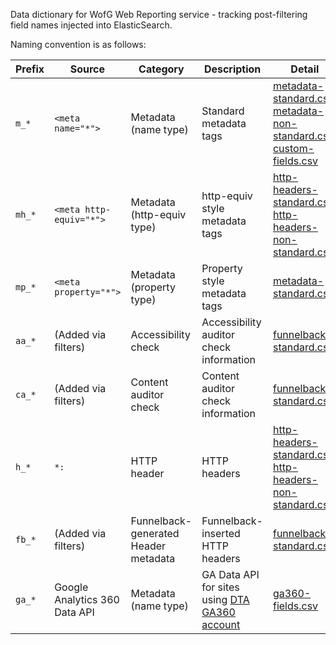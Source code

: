 Data dictionary for WofG Web Reporting service - tracking post-filtering field names injected into ElasticSearch.

Naming convention is as follows:

| Prefix | Source | Category | Description | Detail |
|--------|--------|----------|-------------|---------|
| `m_*` | `<meta name="*">` |Metadata (name type)|Standard metadata tags| [metadata-standard.csv](metadata-standard.csv), [metadata-non-standard.csv](metadata-non-standard.csv), [custom-fields.csv](custom-fields.csv)|
| `mh_*` | `<meta http-equiv="*">`|Metadata (http-equiv type)|http-equiv style metadata tags| [http-headers-standard.csv](http-headers-standard.csv), [http-headers-non-standard.csv](http=-headers-non-standard.csv)|
| `mp_*` | `<meta property="*">`|Metadata (property type)|Property style metadata tags| [metadata-standard.csv](metadata-standard.csv) |
| `aa_*` | (Added via filters) |Accessibility check| Accessibility auditor check information| [funnelback-standard.csv](funnelback-standard.csv)|
| `ca_*` | (Added via filters) |Content auditor check| Content auditor check information| [funnelback-standard.csv](funnelback-standard.csv)|
| `h_*`  | `*:` |HTTP header| HTTP headers|  [http-headers-standard.csv](http-headers-standard.csv), [http-headers-non-standard.csv](http=-headers-non-standard.csv) |
| `fb_*` | (Added via filters)|Funnelback-generated Header metadata| Funnelback-inserted HTTP headers| [funnelback-standard.csv](funnelback-standard.csv) |
| `ga_*` | Google Analytics 360 Data API|Metadata (name type)|GA Data API for sites using [DTA GA360 account](https://beta.dta.gov.au/our-projects/google-analytics-government)|[ga360-fields.csv](ga360-fields.csv) |
